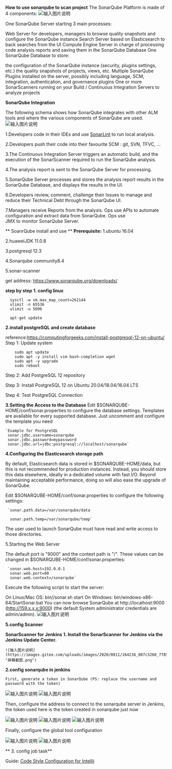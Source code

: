 **How to use sonarqube to scan project** 
The SonarQube Platform is made of 4 components:
![输入图片说明](https://images.gitee.com/uploads/images/2020/0811/120744_5c9392ed_7785218.png "屏幕截图.png")

One SonarQube Server starting 3 main processes:

Web Server for developers, managers to browse quality snapshots and configure the SonarQube instance
Search Server based on Elasticsearch to back searches from the UI
Compute Engine Server in charge of processing code analysis reports and saving them in the SonarQube Database
One SonarQube Database to store:

the configuration of the SonarQube instance (security, plugins settings, etc.)
the quality snapshots of projects, views, etc.
Multiple SonarQube Plugins installed on the server, possibly including language, SCM, integration, authentication, and governance plugins
One or more SonarScanners running on your Build / Continuous Integration Servers to analyze projects

 **SonarQube Integration** 

The following schema shows how SonarQube integrates with other ALM tools and where the various components of SonarQube are used.
![输入图片说明](https://images.gitee.com/uploads/images/2020/0811/120903_98167d65_7785218.png "屏幕截图.png")

1.Developers code in their IDEs and use [SonarLint](https://www.sonarlint.org/) to run local analysis.

2.Developers push their code into their favourite SCM : git, SVN, TFVC, ...

3.The Continuous Integration Server triggers an automatic build, and the execution of the SonarScanner required to run the 
  SonarQube analysis.

4.The analysis report is sent to the SonarQube Server for processing.

5.SonarQube Server processes and stores the analysis report results in the SonarQube Database, and displays the results in the 
  UI.

6.Developers review, comment, challenge their Issues to manage and reduce their Technical Debt through the SonarQube UI.

7.Managers receive Reports from the analysis. Ops use APIs to automate configuration and extract data from SonarQube. Ops use             
  JMX to monitor SonarQube Server.


 ** SoanrQube install and use ** 
  **Prerequisite:** 
   1.ubuntu 16.04

   2.huaweiJDK 11.0.8

   3.postgresql 12.3

   4.Sonarqube community8.4 

   5.sonar-scanner 

   get address: https://www.sonarqube.org/downloads/

   **step by step** 
  **1. config linux** 
 
    

      sysctl -w vm.max_map_count=262144
      ulimit -n 65536
      ulimit -u 5096

      apt-get update

    

**2.install postgreSQL and create database**

  reference:https://computingforgeeks.com/install-postgresql-12-on-ubuntu/
    Step 1: Update system
        
        
        sudo apt update 
        sudo apt -y install vim bash-completion wget
        sudo apt -y upgrade
        sudo reboot

  Step 2: Add PostgreSQL 12 repository

  Step 3: Install PostgreSQL 12 on Ubuntu 20.04/18.04/16.04 LTS

  Step 4: Test PostgreSQL Connection

**3.Setting the Access to the Database** 
 Edit $SONARQUBE-HOME/conf/sonar.properties to configure the database settings. Templates are available for every supported 
    database. Just uncomment and configure the template you need

    

    `Example for PostgreSQL
     sonar.jdbc.username=sonarqube
     sonar.jdbc.password=mypassword
     sonar.jdbc.url=jdbc:postgresql://localhost/sonarqube`

 **4.Configuring the Elasticsearch storage path** 

By default, Elasticsearch data is stored in $SONARQUBE-HOME/data, but this is not recommended for production instances. Instead, you should store this data elsewhere, ideally in a dedicated volume with fast I/O. Beyond maintaining acceptable performance, doing so will also ease the upgrade of SonarQube.

Edit $SONARQUBE-HOME/conf/sonar.properties to configure the following settings:

     `sonar.path.data=/var/sonarqube/data

      sonar.path.temp=/var/sonarqube/temp`

The user used to launch SonarQube must have read and write access to those directories.

5.Starting the Web Server

The default port is "9000" and the context path is "/". These values can be changed in $SONARQUBE-HOME/conf/sonar.properties:


     `sonar.web.host=192.0.0.1
      sonar.web.port=80
      sonar.web.context=/sonarqube`

Execute the following script to start the server:

On Linux/Mac OS: bin//sonar.sh start
On Windows: bin/windows-x86-64/StartSonar.bat
You can now browse SonarQube at http://localhost:9000 (http://159.x.x.x:9000) (the default System administrator credentials are admin/admin).
![输入图片说明](https://images.gitee.com/uploads/images/2020/0811/163231_90282e6c_7785218.png "屏幕截图.png")

 **5.config Scanner** 

   **SonarScanner for Jenkins** 
   **1. Install the SonarScanner for Jenkins via the Jenkins Update Center.** 

    ![输入图片说明](https://images.gitee.com/uploads/images/2020/0811/164236_807c3260_7785218.png "屏幕截图.png")
  
   **2.config sonarqube in jenkins** 
   
    First, generate a token in SonarQube (PS: replace the username and password with the token)
![输入图片说明](https://images.gitee.com/uploads/images/2020/0811/164649_0f48b5f8_7785218.png "屏幕截图.png")
![输入图片说明](https://images.gitee.com/uploads/images/2020/0811/164803_8fc52b0c_7785218.png "屏幕截图.png")


Then, configure the address to connect to the sonarqube server in Jenkins, the token used here is the token created in sonarqube just now

![输入图片说明](https://images.gitee.com/uploads/images/2020/0811/164953_39c33714_7785218.png "屏幕截图.png")
![输入图片说明](https://images.gitee.com/uploads/images/2020/0811/165101_88535eb4_7785218.png "屏幕截图.png")
![输入图片说明](https://images.gitee.com/uploads/images/2020/0811/165238_4a687d2f_7785218.png "屏幕截图.png")
    
Finally, configure the global tool configuration

![输入图片说明](https://images.gitee.com/uploads/images/2020/0811/170115_58db14f2_7785218.png "屏幕截图.png")
![输入图片说明](https://images.gitee.com/uploads/images/2020/0811/170242_0ebeafb8_7785218.png "屏幕截图.png")

  ** 3. config job task** 


Guide:
  [Code Style Configuration for Intellij](https://github.com/SonarSource/sonar-developer-toolset)